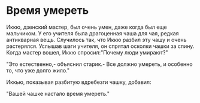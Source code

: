 # Время умереть

Иккю, дзенский мастер, был очень умен, даже когда был еще мальчиком. У его учителя была драгоценная чаша для чая, редкая антикварная вещь. Случилось так, что Иккю разбил эту чашу и очень растерялся. Услышав шаги учителя, он спрятал осколки чашки за спину. Когда мастер вошел, Иккю спросил:"Почему люди умирают?"

"Это естественно,- объяснил старик.- Все должно умереть, и особенно то, что уже долго жило."

Иккью, показывая разбитую вдребезги чашку, добавил:

"Вашей чашке настало время умереть."
